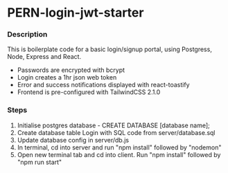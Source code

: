 # PERN-login-jwt-starter

### Description
This is boilerplate code for a basic login/signup portal, using Postgress, Node, Express and React.
- Passwords are encrypted with bcrypt
- Login creates a 1hr json web token
- Error and success notifications displayed with react-toastify
- Frontend is pre-configured with TailwindCSS 2.1.0

### Steps

1. Initialise postgres database - CREATE DATABASE [database name];
2. Create database table Login with SQL code from server/database.sql
3. Update database config in server/db.js
4. In terminal, cd into server and run "npm install" followed by "nodemon"
5. Open new terminal tab and cd into client. Run "npm install" followed by "npm run start"
